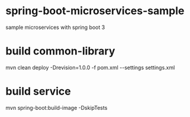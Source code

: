 # spring-boot-microservices-sample
sample microservices with spring boot 3

# build common-library
mvn clean deploy -Drevision=1.0.0 -f pom.xml --settings settings.xml 

# build service
mvn spring-boot:build-image -DskipTests
